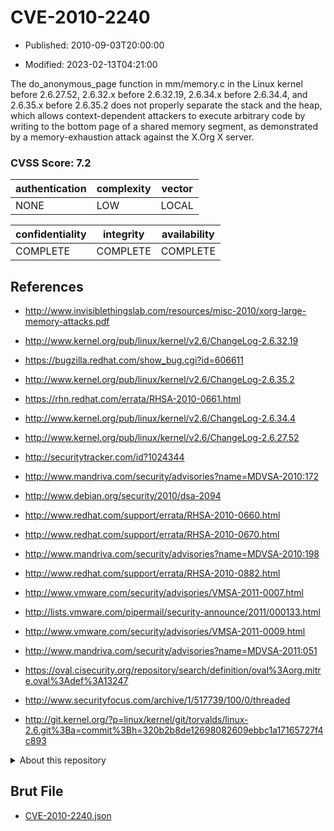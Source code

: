 # CVE-2010-2240

- Published: 2010-09-03T20:00:00

- Modified: 2023-02-13T04:21:00

The do_anonymous_page function in mm/memory.c in the Linux kernel before 2.6.27.52, 2.6.32.x before 2.6.32.19, 2.6.34.x before 2.6.34.4, and 2.6.35.x before 2.6.35.2 does not properly separate the stack and the heap, which allows context-dependent attackers to execute arbitrary code by writing to the bottom page of a shared memory segment, as demonstrated by a memory-exhaustion attack against the X.Org X server.

### CVSS Score: **7.2**

| authentication | complexity | vector |
| --- | --- | --- |
| NONE | LOW | LOCAL |

| confidentiality | integrity | availability |
| --- | --- | --- |
| COMPLETE | COMPLETE | COMPLETE |

## References

* http://www.invisiblethingslab.com/resources/misc-2010/xorg-large-memory-attacks.pdf

* http://www.kernel.org/pub/linux/kernel/v2.6/ChangeLog-2.6.32.19

* https://bugzilla.redhat.com/show_bug.cgi?id=606611

* http://www.kernel.org/pub/linux/kernel/v2.6/ChangeLog-2.6.35.2

* https://rhn.redhat.com/errata/RHSA-2010-0661.html

* http://www.kernel.org/pub/linux/kernel/v2.6/ChangeLog-2.6.34.4

* http://www.kernel.org/pub/linux/kernel/v2.6/ChangeLog-2.6.27.52

* http://securitytracker.com/id?1024344

* http://www.mandriva.com/security/advisories?name=MDVSA-2010:172

* http://www.debian.org/security/2010/dsa-2094

* http://www.redhat.com/support/errata/RHSA-2010-0660.html

* http://www.redhat.com/support/errata/RHSA-2010-0670.html

* http://www.mandriva.com/security/advisories?name=MDVSA-2010:198

* http://www.redhat.com/support/errata/RHSA-2010-0882.html

* http://www.vmware.com/security/advisories/VMSA-2011-0007.html

* http://lists.vmware.com/pipermail/security-announce/2011/000133.html

* http://www.vmware.com/security/advisories/VMSA-2011-0009.html

* http://www.mandriva.com/security/advisories?name=MDVSA-2011:051

* https://oval.cisecurity.org/repository/search/definition/oval%3Aorg.mitre.oval%3Adef%3A13247

* http://www.securityfocus.com/archive/1/517739/100/0/threaded

* http://git.kernel.org/?p=linux/kernel/git/torvalds/linux-2.6.git%3Ba=commit%3Bh=320b2b8de12698082609ebbc1a17165727f4c893

<details>
<summary>About this repository</summary> 

  This repository is part of the project [Live Hack CVE](https://github.com/Live-Hack-CVE). Main website can be found [www.live-hack.org](https://www.live-hack.org) 
  
  Made by [Sn0wAlice](https://github.com/Sn0wAlice) for the people that care about security and need to have a feed of the latest CVEs. Hope you enjoy it, don't forget to star the repo and follow me on [Twitter](https://twitter.com/Sn0wAlice) and [Github](https://github.com/Sn0wAlice). And that is my [personnal website](https://www.alice-snow.me/)

  - [Home Page](https://github.com/Live-Hack-CVE)
  - [Framework](https://github.com/Live-Hack-CVE/cve-framework)
  - [CVE database](https://github.com/Live-Hack-CVE/full_database)
  - [Changelog](https://github.com/Live-Hack-CVE/Changelog)
</details>

## Brut File

* [CVE-2010-2240.json](https://raw.githubusercontent.com/Live-Hack-CVE/full_database/main/cves/2010/CVE-2010-2240.json)

